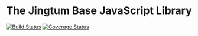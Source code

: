 # The Jingtum Base JavaScript Library

[![Build Status](https://travis-ci.com/JCCDex/jcc_jingtum_base_lib.svg?branch=master)](https://travis-ci.com/JCCDex/jcc_jingtum_base_lib)
[![Coverage Status](https://coveralls.io/repos/github/JCCDex/jcc_jingtum_base_lib/badge.svg?branch=master)](https://coveralls.io/github/JCCDex/jcc_jingtum_base_lib?branch=master)

<!-- Basic function for development, include generate wallet, check secret and check address.

`jcc_jingtum-base-lib` connects to the Jingtum base lib and runs in Node.js as well as in the browser.

## Getting `jcc_jingtum-base-lib`

**Via npm for Node.js**

```
  $ npm install jcc_jingtum-base-lib
```

**Build from the source using `gulp`**

```
  $ git clone https://github.com/JCCDex/jcc_jingtum-base-lib.git
  $ npm install
  $ gulp
```

Then use the minified `dist/jcc_jingtum-base-*-min.js` in your webpage

## Quickstart
```
    var Wallet = require('jcc_jingtum-base-lib').Wallet;
    var wallet1 = Wallet.generate('SWT');//create a wallet by currency
    var wallet2 = Wallet.fromSecret('saai2npGJD7GKh9xLxARfZXkkc8Bf','SWT');//get a wallet by secret
    var ret = Wallet.isValidAddress('j98a2BFmVQDSCvQEQEAF9tE8JWpvLqRuUM','SWT');// whether the address is valid
    var ret = Wallet.isValidSecret('saai2npGJD7GKh9xLxARfZXk kc8Bf','SWT');// whether the secret is valid
```
## Signature verification
```
  var wt = new Wallet('saai2npGJD7GKh9xLxARfZXkkc8Bf','SWT');
  var pubkey = wt.getPublicKey();

  // Sign message can be an array or a hex string
  var sdata = "F95EFF5A4127E68D2D86F9847D9B6DE5C679EE7D9F3241EC8EC67F99C4CDA923";

  var sign =wt.sign(sdata);

  // Signature MUST be either:
  // 1) hex-string of DER-encoded signature; or
  // 2) DER-encoded signature as buffer; or
  // 3) object with two hex-string properties (r and s)
  // Verify the signature 
  if ( wt.verify(sdata, sign) == true)
  {
    console.log("Verify sjcl signature successfully!");
  }else
    console.log("Cannot verify sjcl sig");

```
## TODO
   Check if work in browser env -->